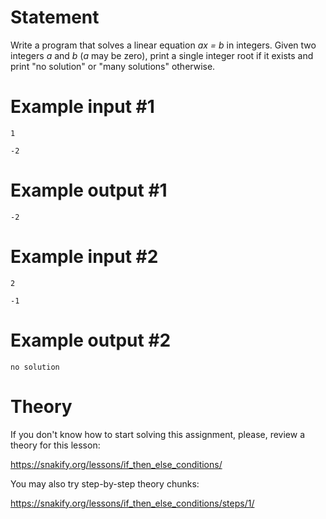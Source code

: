# Statement

Write a program that solves a linear equation _ax = b_ in integers. Given two integers _a_ and _b_ (_a_ may be zero), print a single integer root if it exists and print "no solution" or "many solutions" otherwise.

# Example input #1

```
1
```

```
-2
```

# Example output #1

```
-2
```

# Example input #2

```
2
```

```
-1
```

# Example output #2

```
no solution
```

# Theory

If you don't know how to start solving this assignment, please, review a theory for this lesson:

https://snakify.org/lessons/if_then_else_conditions/ 


You may also try step-by-step theory chunks:

https://snakify.org/lessons/if_then_else_conditions/steps/1/
